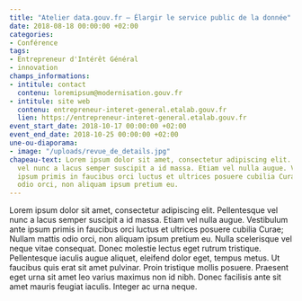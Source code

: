 ```yaml
---
title: "Atelier data.gouv.fr — Élargir le service public de la donnée"
date: 2018-08-18 00:00:00 +02:00
categories:
- Conférence
tags:
- Entrepreneur d'Intérêt Général
- innovation
champs_informations:
- intitule: contact
  contenu: loremipsum@modernisation.gouv.fr
- intitule: site web
  contenu: entrepreneur-interet-general.etalab.gouv.fr
  lien: https://entrepreneur-interet-general.etalab.gouv.fr
event_start_date: 2018-10-17 00:00:00 +02:00
event_end_date: 2018-10-25 00:00:00 +02:00
une-ou-diaporama:
- image: "/uploads/revue_de_details.jpg"
chapeau-text: Lorem ipsum dolor sit amet, consectetur adipiscing elit. Pellentesque
  vel nunc a lacus semper suscipit a id massa. Etiam vel nulla augue. Vestibulum ante
  ipsum primis in faucibus orci luctus et ultrices posuere cubilia Curae; Nullam mattis
  odio orci, non aliquam ipsum pretium eu.
---
```


Lorem ipsum dolor sit amet, consectetur adipiscing elit. Pellentesque vel nunc a lacus semper suscipit a id massa. Etiam vel nulla augue. Vestibulum ante ipsum primis in faucibus orci luctus et ultrices posuere cubilia Curae; Nullam mattis odio orci, non aliquam ipsum pretium eu. Nulla scelerisque vel neque vitae consequat. Donec molestie lectus eget rutrum tristique. Pellentesque iaculis augue aliquet, eleifend dolor eget, tempus metus. Ut faucibus quis erat sit amet pulvinar. Proin tristique mollis posuere. Praesent eget urna sit amet leo varius maximus non id nibh. Donec facilisis ante sit amet mauris feugiat iaculis. Integer ac urna neque.
